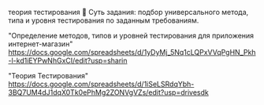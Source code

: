 теория тестирования
📝 Суть задания: подбор универсального метода, типа и уровня тестирования по заданным требованиям.

 "Определение методов, типов и уровней тестирования для приложения интернет-магазин" https://docs.google.com/spreadsheets/d/1yDyMj_5Nq1cLQPxVVqPgHN_Pkh-l-kd1iEYPwNhGxCI/edit?usp=sharin
 
 "Теория Тестирования" https://docs.google.com/spreadsheets/d/1iSeLSRdqYbh-3BQ7UM4dJ1dqX0Tk0ePhMg2ZONVgVZs/edit?usp=drivesdk
